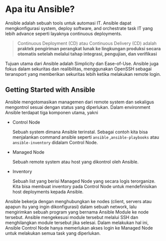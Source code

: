 # Apa itu Ansible?

Ansible adalah sebuah tools untuk automasi IT. Ansible dapat mengkonfigurasi system, deploy software, and orchestrate task IT yang lebih advance seperti layaknya continuous deployments.

> Continuous Deployment (CD) atau Continuous Delivery (CD) adalah **praktek pengiriman perangkat lunak ke lingkungan produksi secara otomatis setelah melalui tahap integrasi, pengujian, dan verifikasi**

Tujuan utama dari Ansible adalah Simplicity dan Ease-of-Use. Ansible juga fokus dalam sekuritas dan realibilitas, menggunakan OpenSSH sebagai teransport yang memberikan sekuritas lebih ketika melakukan remote login.

## Getting Started with Ansible

Ansible mengotomasikan managemen dari remote system dan sekaligus mengontrol sesuai dengan status yang diperlukan. Dalam environment Ansible terdapat tiga komponen utama, yakni

- Control Node

  Sebuah system dimana Ansible terinstal. Sebagai contoh kita bisa menjalankan command ansible seperti `ansible` ,`ansible-playbooks` atau `ansible-inventory` didalam Control Node.

- Managed Node

  Sebuah remote system atau host yang dikontrol oleh Ansible.

- Inventory

  Sebuah list yang berisi Managed Node yang secara logis terorganize. Kita bisa membuat inventory pada Control Node untuk mendefinisikan host deployments kepada Ansible.

Ansible bekerja dengan menghubungkan ke nodes (client, servers atau apapun itu yang ingin dikonfigurasi) dalam sebuah network, lalu mengirimkan sebuah program yang bernama Ansible Module ke node tersebut. Ansible mengekesusi module tersebut melalui SSH dan menghilangkan module tersebut jika selesai. Dalam melakukan hal ini, Ansible Control Node hanya memerlukan akses login ke Managed Node untuk melakukan semua task yang diperlukan. 


